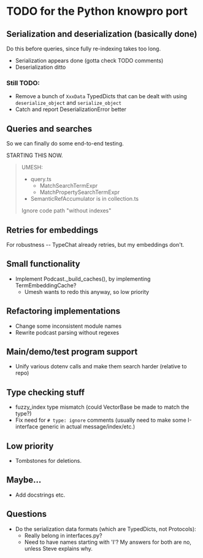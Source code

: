 # TODO for the Python knowpro port

## Serialization and deserialization (basically done)

Do this before queries, since fully re-indexing takes too long.

- Serialization appears done (gotta check TODO comments)
- Deserialization ditto

### Still TODO:

- Remove a bunch of `XxxData` TypedDicts that can be dealt with using
  `deserialize_object` and `serialize_object`
- Catch and report DeserializationError better

## Queries and searches

So we can finally do some end-to-end testing.

STARTING THIS NOW.

> UMESH:
> - query.ts
>   - MatchSearchTermExpr
>   - MatchPropertySearchTermExpr
> - SemanticRefAccumulator is in collection.ts
> 
> Ignore code path "without indexes"

## Retries for embeddings

For robustness -- TypeChat already retries, but my embeddings don't.

## Small functionality

- Implement Podcast._build_caches(), by implementing TermEmbeddingCache?
  - Umesh wants to redo this anyway, so low priority

## Refactoring implementations

- Change some inconsistent module names
- Rewrite podcast parsing without regexes

## Main/demo/test program support

- Unify various dotenv calls and make them search harder (relative to repo)

## Type checking stuff

- fuzzy_index type mismatch (could VectorBase be made to match the type?)
- Fix need for `# type: ignore` comments (usually need to make some I-interface generic in actual message/index/etc.)

## Low priority

- Tombstones for deletions.

## Maybe...

- Add docstrings etc.

## Questions

- Do the serialization data formats (which are TypedDicts, not Protocols):
  - Really belong in interfaces.py?
  - Need to have names starting with 'I'?
  My answers for both are no, unless Steve explains why.
